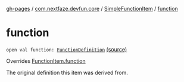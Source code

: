 [gh-pages](../../index.md) / [com.nextfaze.devfun.core](../index.md) / [SimpleFunctionItem](index.md) / [function](./function.md)

# function

`open val function: `[`FunctionDefinition`](../-function-definition/index.md) [(source)](https://github.com/NextFaze/dev-fun/tree/master/devfun-annotations/src/main/java/com/nextfaze/devfun/core/Items.kt#L72)

Overrides [FunctionItem.function](../-function-item/function.md)

The original definition this item was derived from.

